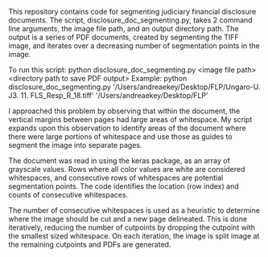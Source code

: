 This repository contains code for segmenting judiciary financial disclosure documents. The script, disclosure_doc_segmenting.py, takes 2 command line arguments, the image file path, and an output directory path. The output is a series of PDF documents, created by segmenting the TIFF image, and iterates over a decreasing number of segmentation points in the image.

To run this script: python disclosure_doc_segmenting.py \<image file path\> \<directory path to save PDF output\>
Example: python disclosure_doc_segmenting.py '/Users/andreaekey/Desktop/FLP/Ungaro-U.  J3. 11. FLS_Resp_R_18.tiff' '/Users/andreaekey/Desktop/FLP'


I approached this problem by observing that within the document, the vertical margins between pages had large areas of whitespace. My script expands upon this observation to identify areas of the document where there were large portions of whitespace and use those as guides to segment the image into separate pages. 

The document was read in using the keras package, as an array of grayscale values. Rows where all color values are white are considered whitespaces, and consecutive rows of whitespaces are potential segmentation points. The code identifies the location (row index) and counts of consecutive whitespaces.

The number of consecutive whitespaces is used as a heuristic to determine where the image should be cut and a new page delineated. This is done iteratively, reducing the number of cutpoints by dropping the cutpoint with the smallest sized whitespace. On each iteration, the image is split image at the remaining cutpoints and PDFs are generated.
